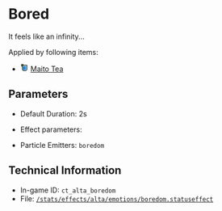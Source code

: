 # Bored

It feels like an infinity...

Applied by following items:

- <img src="https://raw.githubusercontent.com/Ceterai/Enternia/main/items/generic/food/tier2/ct_maito_tea.png" alt="Maito Tea icon" loading="lazy" height=16px width="auto" /> [Maito Tea](https://ceterai.github.io/MyEnternia/Wiki/MaitoTea)

## Parameters

- Default Duration: 2s
- Effect parameters: 

- Particle Emitters: `boredom`

## Technical Information

- In-game ID: `ct_alta_boredom`
- File: [`/stats/effects/alta/emotions/boredom.statuseffect`](https://github.com/Ceterai/Enternia/blob/main/stats/effects/alta/emotions/boredom.statuseffect)
